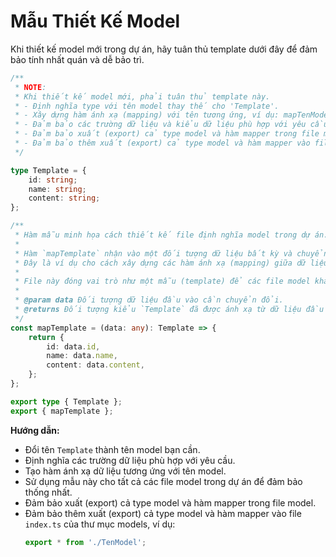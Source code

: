 # Mẫu Thiết Kế Model

Khi thiết kế model mới trong dự án, hãy tuân thủ template dưới đây để đảm bảo tính nhất quán và dễ bảo trì.

```typescript
/**
 * NOTE:
 * Khi thiết kế model mới, phải tuân thủ template này.
 * - Định nghĩa type với tên model thay thế cho 'Template'.
 * - Xây dựng hàm ánh xạ (mapping) với tên tương ứng, ví dụ: mapTenModel.
 * - Đảm bảo các trường dữ liệu và kiểu dữ liệu phù hợp với yêu cầu của model mới.
 * - Đảm bảo xuất (export) cả type model và hàm mapper trong file model.
 * - Đảm bảo thêm xuất (export) cả type model và hàm mapper vào file `index.ts` của thư mục models.
 */

type Template = {
	id: string;
	name: string;
	content: string;
};

/**
 * Hàm mẫu minh họa cách thiết kế file định nghĩa model trong dự án.
 *
 * Hàm `mapTemplate` nhận vào một đối tượng dữ liệu bất kỳ và chuyển đổi nó sang kiểu `Template`.
 * Đây là ví dụ cho cách xây dựng các hàm ánh xạ (mapping) giữa dữ liệu thô và model chuẩn của dự án.
 *
 * File này đóng vai trò như một mẫu (template) để các file model khác trong dự án tham khảo về cách định nghĩa và ánh xạ dữ liệu.
 *
 * @param data Đối tượng dữ liệu đầu vào cần chuyển đổi.
 * @returns Đối tượng kiểu `Template` đã được ánh xạ từ dữ liệu đầu vào.
 */
const mapTemplate = (data: any): Template => {
	return {
		id: data.id,
		name: data.name,
		content: data.content,
	};
};

export type { Template };
export { mapTemplate };
```

**Hướng dẫn:**

-   Đổi tên `Template` thành tên model bạn cần.
-   Định nghĩa các trường dữ liệu phù hợp với yêu cầu.
-   Tạo hàm ánh xạ dữ liệu tương ứng với tên model.
-   Sử dụng mẫu này cho tất cả các file model trong dự án để đảm bảo thống nhất.
-   Đảm bảo xuất (export) cả type model và hàm mapper trong file model.
-   Đảm bảo thêm xuất (export) cả type model và hàm mapper vào file `index.ts` của thư mục models, ví dụ:
    ```typescript
    export * from './TenModel';
    ```
